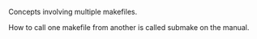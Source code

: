 Concepts involving multiple makefiles.

How to call one makefile from another is called submake on the manual.
